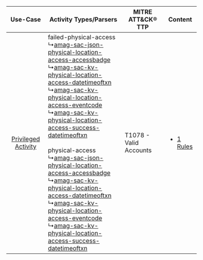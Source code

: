 |    Use-Case    | Activity Types/Parsers    | MITRE ATT&CK® TTP          | Content    |
|:----:| ---- | ---- | ---- |
| [Privileged Activity](../../../UseCases/uc_privileged_activity.md) |  failed-physical-access<br> ↳[amag-sac-json-physical-location-access-accessbadge](Ps/pC_amagsacjsonphysicallocationaccessaccessbadge.md)<br> ↳[amag-sac-kv-physical-location-access-datetimeoftxn](Ps/pC_amagsackvphysicallocationaccessdatetimeoftxn.md)<br> ↳[amag-sac-kv-physical-location-access-eventcode](Ps/pC_amagsackvphysicallocationaccesseventcode.md)<br> ↳[amag-sac-kv-physical-location-access-success-datetimeoftxn](Ps/pC_amagsackvphysicallocationaccesssuccessdatetimeoftxn.md)<br><br> physical-access<br> ↳[amag-sac-json-physical-location-access-accessbadge](Ps/pC_amagsacjsonphysicallocationaccessaccessbadge.md)<br> ↳[amag-sac-kv-physical-location-access-datetimeoftxn](Ps/pC_amagsackvphysicallocationaccessdatetimeoftxn.md)<br> ↳[amag-sac-kv-physical-location-access-eventcode](Ps/pC_amagsackvphysicallocationaccesseventcode.md)<br> ↳[amag-sac-kv-physical-location-access-success-datetimeoftxn](Ps/pC_amagsackvphysicallocationaccesssuccessdatetimeoftxn.md)<br> | T1078 - Valid Accounts<br> | [<ul><li>1 Rules</li></ul>](RM/r_m_amag_symmetry_access_control_Privileged_Activity.md) |